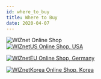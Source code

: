 ```yaml
---
id: where_to_buy
title: Where to Buy
date: 2020-04-07
---
```


![WIZnet Online Shop](/products/w5500/buynow.png)  
[![WIZnetUS Online Shop, USA](/products/w5500/w5500_evb/icons/dollar.png)](http://www.shopwiznet.com/)

[![WIZnetEU Online Shop, Germany](/products/w5500/w5500_evb/icons/european-euro.png)](http://shop.wiznet.eu/)

[![WIZnetKorea Online Shop, Korea](/products/w5500/w5500_evb/icons/won.png)](http://shop.wiznet.co.kr/)
